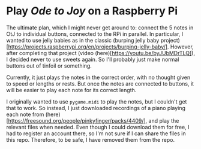 # Play _Ode to Joy_ on a Raspberry Pi

The ultimate plan, which I might never get around to: connect the 5 notes in OtJ to individual buttons, connected to the RPi in parallel.
In particular, I wanted to use jelly babies as in the classic (burping jelly baby project)[https://projects.raspberrypi.org/en/projects/burping-jelly-baby/].
However, after completing that project (video (here)[https://youtu.be/byJUbMDrTLQ]), I decided never to use sweets again.
So I'll probably just make normal buttons out of tinfoil or something.

Currently, it just plays the notes in the correct order, with no thought given to speed or lengths or rests.
But once the notes are connected to buttons, it will be easier to play each note for its correct length.

I originally wanted to use `pygame.midi` to play the notes, but I couldn't get that to work.
So instead, I just downloaded recordings of a piano playing each note from (here)[https://freesound.org/people/pinkyfinger/packs/4409/], and play the relevant files when needed.
Even though I could download them for free, I had to register an account there, so I'm not sure if I can share the files in this repo.
Therefore, to be safe, I have removed them from the repo.
